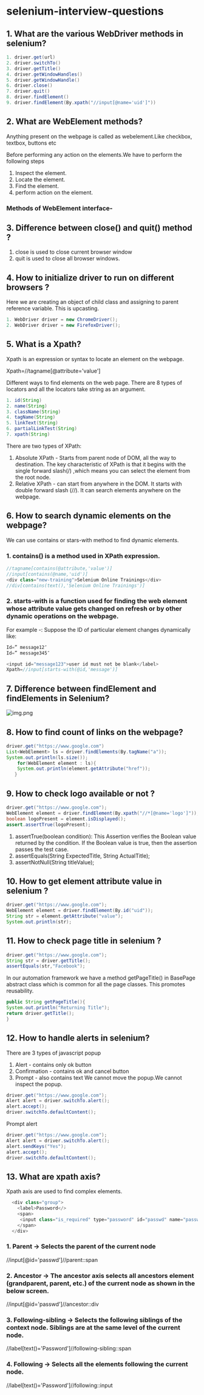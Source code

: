 # selenium-interview-questions

## 1. What are the various WebDriver methods in selenium?
```java
1. driver.get(url)
2. driver.switchTo()
3. driver.getTitle()
4. driver.getWindowHandles()
5. driver.getWindowHandle()
6. driver.close()
7. driver.quit()
8. driver.findElement()
9. driver.findElement(By.xpath("//input[@name='uid']"))
```

## 2. What are WebElement methods?
Anything present on the webpage is called as webelement.Like checkbox, textbox, buttons etc

Before performing any action on the elements.We have to perform the following steps
1. Inspect the element.
2. Locate the element.
3. Find the element.
4. perform action on the element.

### Methods of WebElement interface-


## 3. Difference between close() and quit() method ?
1. close is used to close current browser window
2. quit is used to close all browser windows.

## 4. How to initialize driver to run on different browsers ?
Here we are creating an object of child class and assigning to parent reference variable. This is upcasting.
```java
1. WebDriver driver = new ChromeDriver();
2. WebDriver driver = new FirefoxDriver();
```

## 5. What is a Xpath?
Xpath is an expression or syntax to locate an element on the webpage.

Xpath=//tagname[@attribute='value']

Different ways to find elements on the web page. There are 8 types of locators and all the locators take string as an argument.
```java
1. id(String)
2. name(String)
3. className(String)
4. tagName(String)
5. linkText(String)
6. partialLinkTest(String)
7. xpath(String)
```
There are two types of XPath:

1) Absolute XPath - Starts from parent node of DOM, all the way to destination. The key characteristic of XPath is that it begins with the single forward slash(/) ,which means you can select the element from the root node.
2) Relative XPath - can start from anywhere in the DOM. It starts with double forward slash (//). It can search elements anywhere on the webpage.

## 6. How to search dynamic elements on the webpage?
We can use contains or stars-with method to find dynamic elements.

### 1. contains() is a method used in XPath expression.
```java
//tagname[contains(@attribute,'value')]
//input[contains(@name,'uid')]
<div class="new-training">Selenium Online Trainings</div>
//div[contains(text(),'Selenium Online Trainings')]
```

### 2. starts-with is a function used for finding the web element whose attribute value gets changed on refresh or by other dynamic operations on the webpage.

For example -: Suppose the ID of particular element changes dynamically like:
```java
Id=” message12″
Id=” message345″

<input id="message123">user id must not be blank</label>
Xpath=//input[starts-with(@id,'message')]
```
## 7. Difference between findElement and findElements in Selenium?
![img.png](img.png)

## 8. How to find count of links on the webpage?
```java
driver.get("https://www.google.com")
List<WebElement> ls = driver.findElements(By.tagName("a"));
System.out.println(ls.size());
    for(WebElement element : ls){
    System.out.println(element.getAttribute("href"));
   }
```

## 9. How to check logo available or not ?
```java
driver.get("https://www.google.com");
WebElement element = driver.findElement(By.xpath("//*[@name='logo']"));
boolean logoPresent = element.isDisplayed();
assert.assertTrue(logoPresent);
```
1. assertTrue(boolean condition): This Assertion verifies the Boolean value returned by the condition. If the Boolean value is true, then the assertion passes the test case.
2. assertEquals(String ExpectedTitle, String ActualTitle);
3. assertNotNull(String titleValue);

## 10. How to get element attribute value in selenium ?
```java
driver.get("https://www.google.com");
WebElement element = driver.findElement(By.id("uid"));
String str = element.getAttribute("value");
System.out.println(str);
```

## 11. How to check page title in selenium ?
```java
driver.get("https://www.google.com");
String str = driver.getTitle();
assertEquals(str,"Facebook");
```

In our automation framework we have a method getPageTitle() in BasePage abstract class which is common for all the page classes. This promotes reusability.
```java
public String getPageTitle(){
System.out.println("Returning Title");
return driver.getTitle();
}
```
## 12. How to handle alerts in selenium?
There are 3 types of javascript popup
1. Alert - contains only ok button
2. Confirmation - contains ok and cancel button
3. Prompt - also contains text
We cannot move the popup.We cannot inspect the popup.

```java
driver.get("https://www.google.com");
Alert alert = driver.switchTo.alert();
alert.accept();
driver.switchTo.defaultContent();
```
Prompt alert
```java
driver.get("https://www.google.com");
Alert alert = driver.switchTo.alert();
alert.sendKeys("Yes");
alert.accept();
driver.switchTo.defaultContent();
```

## 13. What are xpath axis?
Xpath axis are used to find complex elements.

```java
  <div class="group">
    <label>Password</>
    <span>
     <input class="is_required" type="password" id="passwd" name="passwd" value="">
    </span>
  </div>
```
### 1. Parent -> Selects the parent of the current node
//input[@id='passwd']//parent::span

### 2. Ancestor -> The ancestor axis selects all ancestors element (grandparent, parent, etc.) of the current node as shown in the below screen.
//input[@id='passwd']//ancestor::div

### 3. Following-sibling -> Selects the following siblings of the context node. Siblings are at the same level of the current node.
//label[text()='Password']//following-sibling::span

### 4. Following -> Selects all the elements following the current node.
//label[text()='Password']//following::input
